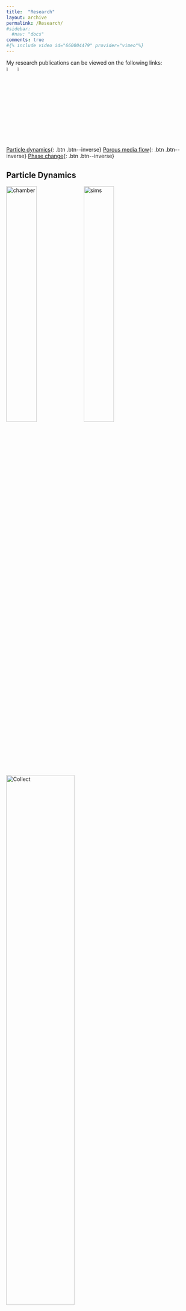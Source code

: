 ```yaml
---
title:  "Research"
layout: archive
permalink: /Research/
#sidebar:
  #nav: "docs"
comments: true
#{% include video id="660004479" provider="vimeo"%} 
---
```

<a id="Top_of_page">
  
My research publications can be viewed on the following links:<br>
<a href="https://researchportal.northumbria.ac.uk/en/researchers/prashant-agrawal(77d1b36e-20c5-44a5-8f7e-97211143c73c).html"><img src="{{ site.url }}{{ site.baseurl }}/assets/profiles/nub.png" alt="PA" style="width: 5%; border: none; text-decoration: none"/></a>&nbsp;<a href="https://scholar.google.co.in/citations?user=GGesizEAAAAJ&hl=en"><img src="{{ site.url }}{{ site.baseurl }}/assets/profiles/google.png" alt="PA" style="width: 5%; border: none; text-decoration: none"/></a>
 
[Particle dynamics](#ParticleDynamics){: .btn .btn--inverse}
[Porous media flow](#Porous){: .btn .btn--inverse}
[Phase change](#PhaseChange){: .btn .btn--inverse}
  
## Particle Dynamics <a id="ParticleDynamics"> 
  
  <img src="{{ site.url }}{{ site.baseurl }}/assets/researchims/hori_wave.gif" alt="chamber" width="40%">
  
  <img src="{{ site.url }}{{ site.baseurl }}/assets/researchims/LFVparticle.png" alt="sims" width="40%">
   
  <img src="{{ site.url }}{{ site.baseurl }}/assets/researchims/glass_part_collect_matlab.gif" alt="Collect" width="60%">
  
  [Navigate to top](#Top_of_page){: .btn .btn--inverse .btn--small}

## Porous media flow <a id="Porous"> 
  
  <img src="{{ site.url }}{{ site.baseurl }}/assets/researchims/LMM.png" alt="Leaf" width="40%">
  
  <img src="{{ site.url }}{{ site.baseurl }}/assets/researchims/BPA1.png" alt="BPA" width="40%">
  
  [Navigate to top](#Top_of_page){: .btn .btn--inverse .btn--small}

## Phase change <a id="PhaseChange"> 
  
  <img src="{{ site.url }}{{ site.baseurl }}/assets/researchims/LFdrop.gif" alt="LFdrop" width="60%">
  
  <img src="{{ site.url }}{{ site.baseurl }}/assets/researchims/levitation6.png" alt="LFengine" width="60%">
  
  <img src="{{ site.url }}{{ site.baseurl }}/assets/researchims/FBC_LF_Engine.gif" alt="LFdrop" width="60%">
  
  <img src="{{ site.url }}{{ site.baseurl }}/assets/researchims/top_side_LF.gif" alt="LFdrop" width="60%">
  
  [Navigate to top](#Top_of_page){: .btn .btn--inverse .btn--small}
